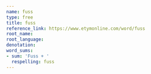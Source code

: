 ```yaml
---
name: fuss
type: free
title: fuss
reference_link: https://www.etymonline.com/word/fuss
root_name: 
root_language: 
denotation: 
word_sums:
- sum: 'Fuss + '
  respelling: fuss
---
```

